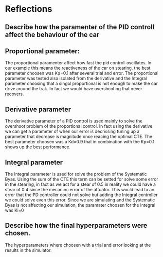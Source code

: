 
# Reflections

## Describe how the paramenter of the PID controll affect the behaviour of the car

## Proportional parameter:

The proportional paramenter affect how fast the pid controll oscillates. In our example this means the reactiveness of the car on stearing, the best parameter choosen was Kp=0.1 after several trial and error. The proportional parameter was tested also isolated from the derivative and the Integral parameter choosing that a singol proportional is not enough to make the car drive around the trak. In fact we would have overshooting that never recovers.

## Derivative parameter

The derivative parameter of a PID control is used mainly to solve the overshoot problem of the proportional control. In fact using the derivative we can get a parameter of when our error is decrissing tuning up a parameter that decrease is magnitude once reacing the optimal CTE. The best parameter choosen was a Kd=0.9 that in combination with the Kp=0.1 shows up the best performance.


## Integral parameter
The Integral parameter is used for solve the problem of the Systematic Byas. Using the sum of the CTE this term can be setted for solve some error in the stearing, in fact as we act for a stear of 0.5 in reality we could have a stear of 0.4 since the mecaninc error of the attuator. This would lead to an error that the PD controller could not solve but adding the Integral controller we could solve even this error. Since we are simulating and the Systematic Byas is not affecting our simulation, the paramater choosen for the Integral was Ki=0


## Describe how the final hyperparameters were chosen.

The hyperparameters where choosen with a trial and error looking at the results in the simulator. 
